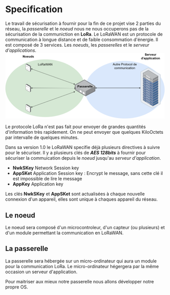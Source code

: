  # Specification
Le travail de sécurisation à fournir pour la fin de ce projet vise 2 parties du réseau, la *passerelle* et le *noeud* nous ne nous occuperons pas de la sécurisation de la communiction en **LoRa**.
Le LoRaWAN est un protocole de communication à longue distance et de faible consommation d'énergie. Il est composé de 3 services. Les *noeuds*, les *passerelles* et le *serveur d'applications*. 
![fonctionnement_lora](Schema_techniques\Schema_LoRaWAN.png)

Le protocole LoRa n'est pas fait pour envoyer de grandes quantités d'information très rapidement. On ne peut envoyer que quelques KiloOctets par intervalle de quelques minutes.

Dans sa version 1.0 le LoRaWAN specifie déjà plusieurs directives à suivre pour le sécuriser.
Il y a plusieurs clés de ***AES 128bits*** à fournir pour sécuriser la commuication depuis le *noeud* jusqu'au *serveur d'application*.
- **NwkSKey** Network Session key 
- **AppSKet** Application Session key : Encrypt le message, sans cette clé il est impossible de lire le message
- **AppKey** Application key

Les clés **NwkSKey** et **AppSKet** sont actualisées à chaque nouvelle connexion d'un appareil, elles sont unique à chaques appareil du réseau.




## Le noeud
Le noeud sera composé d'un microcontroleur, d'un capteur (ou plusieurs) et d'un module permettant la communication en LoRaWAN.

## La passerelle
La passerelle sera hébergée sur un micro-ordinateur qui aura un module pour la communication LoRa. Le micro-ordinateur hégergera par la même occasion un serveur d'application.

Pour maitriser aux mieux notre passerelle nous allons développer notre propre OS.
